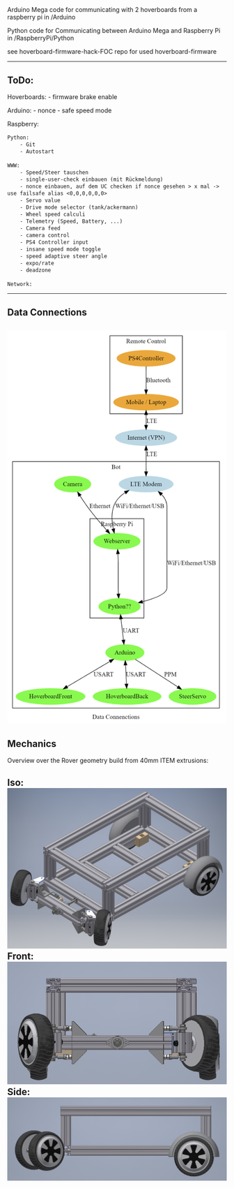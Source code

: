 ##
Arduino Mega code for communicating with 2 hoverboards from a raspberry pi in /Arduino

Python code for Communicating between Arduino Mega and Raspberry Pi in /RaspberryPi/Python

see hoverboard-firmware-hack-FOC repo for used hoverboard-firmware


---
## ToDo:

Hoverboards:
    - firmware brake enable

Arduino:
    - nonce
    - safe speed mode


Raspberry:

    Python:
        - Git
        - Autostart

    WWW:
        - Speed/Steer tauschen
        - single-user-check einbauen (mit Rückmeldung)
        - nonce einbauen, auf dem UC checken if nonce gesehen > x mal -> use failsafe alias <0,0,0,0,0,0>
        - Servo value
        - Drive mode selector (tank/ackermann)
        - Wheel speed calculi
        - Telemetry (Speed, Battery, ...)
        - Camera feed
        - camera control
        - PS4 Controller input
        - insane speed mode toggle
        - speed adaptive steer angle
        - expo/rate
        - deadzone

    Network:


---
## Data Connections
 
![data_connections](/docs/pictures/data_connections.png)
---


## Mechanics
Overview over the Rover geometry build from 40mm ITEM extrusions:

Iso:
![mechanics_iso](/docs/pictures/mechanics_iso.png)
Front:
![mechanics_front](/docs/pictures/mechanics_front.png)
Side:
![mechanics_side](/docs/pictures/mechanics_side.png)
---
